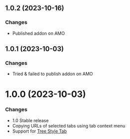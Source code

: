 ## 1.0.2 (2023-10-16)

### Changes

* Published addon on AMO

## 1.0.1 (2023-10-03)

### Changes

* Tried & failed to publish addon on AMO

# 1.0.0 (2023-10-03)

### Changes

* 1.0 Stable release
* Copying URLs of selected tabs using tab context menu
* Support for [Tree Style Tab](https://addons.mozilla.org/firefox/addon/tree-style-tab)
